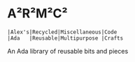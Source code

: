 # A²R²M²C²
```
|Alex's|Recycled|Miscellaneous|Code
|Ada   |Reusable|Multipurpose |Crafts
```

An Ada library of reusable bits and pieces
